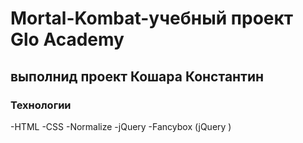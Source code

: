 # Mortal-Kombat-учебный проект Glo Academy
## выполнид проект Кошара Константин 
### Технологии
  -HTML
  -CSS
  -Normalize
  -jQuery 
  -Fancybox (jQuery )
